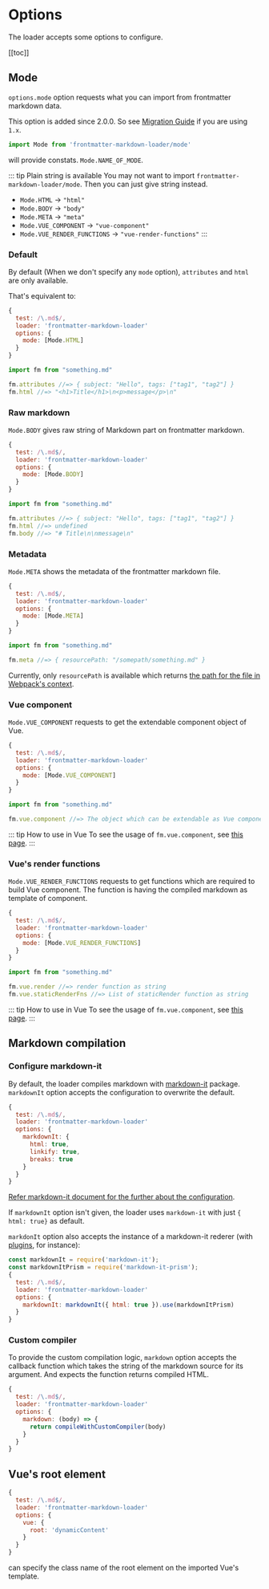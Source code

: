 # Options

The loader accepts some options to configure.

[[toc]]

## Mode

`options.mode` option requests what you can import from frontmatter markdown data.

This option is added since 2.0.0. So see [Migration Guide](migration) if you are using `1.x`.

```js
import Mode from 'frontmatter-markdown-loader/mode'
```

will provide constats. `Mode.NAME_OF_MODE`.

::: tip Plain string is available
You may not want to import `frontmatter-markdown-loader/mode`. Then you can just give string instead.

- `Mode.HTML` -> `"html"`
- `Mode.BODY` -> `"body"`
- `Mode.META` -> `"meta"`
- `Mode.VUE_COMPONENT` -> `"vue-component"`
- `Mode.VUE_RENDER_FUNCTIONS` -> `"vue-render-functions"`
:::

### Default

By default (When we don't specify any `mode` option), `attributes` and `html` are only available.

That's equivalent to:

```js
{
  test: /\.md$/,
  loader: 'frontmatter-markdown-loader'
  options: {
    mode: [Mode.HTML]
  }
}
```

```js
import fm from "something.md"

fm.attributes //=> { subject: "Hello", tags: ["tag1", "tag2"] }
fm.html //=> "<h1>Title</h1>\n<p>message</p>\n"
```

### Raw markdown

`Mode.BODY` gives raw string of Markdown part on frontmatter markdown.

```js
{
  test: /\.md$/,
  loader: 'frontmatter-markdown-loader'
  options: {
    mode: [Mode.BODY]
  }
}
```

```js
import fm from "something.md"

fm.attributes //=> { subject: "Hello", tags: ["tag1", "tag2"] }
fm.html //=> undefined
fm.body //=> "# Title\n\nmessage\n"
```

### Metadata

`Mode.META` shows the metadata of the frontmatter markdown file.

```js
{
  test: /\.md$/,
  loader: 'frontmatter-markdown-loader'
  options: {
    mode: [Mode.META]
  }
}
```

```js
import fm from "something.md"

fm.meta //=> { resourcePath: "/somepath/something.md" }
```

Currently, only `resourcePath` is available which returns [the path for the file in Webpack's context](https://webpack.js.org/api/loaders/#thisresourcepath).

### Vue component

`Mode.VUE_COMPONENT` requests to get the extendable component object of Vue.

```js
{
  test: /\.md$/,
  loader: 'frontmatter-markdown-loader'
  options: {
    mode: [Mode.VUE_COMPONENT]
  }
}
```

```js
import fm from "something.md"

fm.vue.component //=> The object which can be extendable as Vue component which has compiled HTML as the template
```

::: tip How to use in Vue
To see the usage of `fm.vue.component`, see [this page](/vue).
:::

### Vue's render functions

`Mode.VUE_RENDER_FUNCTIONS` requests to get functions which are required to build Vue component. The function is having the compiled markdown as template of component.

```js
{
  test: /\.md$/,
  loader: 'frontmatter-markdown-loader'
  options: {
    mode: [Mode.VUE_RENDER_FUNCTIONS]
  }
}
```

```js
import fm from "something.md"

fm.vue.render //=> render function as string
fm.vue.staticRenderFns //=> List of staticRender function as string
```

::: tip How to use in Vue
To see the usage of `fm.vue.component`, see [this page](/vue).
:::

## Markdown compilation

### Configure markdown-it

By default, the loader compiles markdown with [markdown-it](https://github.com/markdown-it/markdown-it) package. `markdownIt` option accepts the configuration to overwrite the default.

```js
{
  test: /\.md$/,
  loader: 'frontmatter-markdown-loader'
  options: {
    markdownIt: {
      html: true,
      linkify: true,
      breaks: true
    }
  }
}
```

[Refer markdown-it document for the further about the configuration](https://github.com/markdown-it/markdown-it#init-with-presets-and-options).

If `markdownIt` option isn't given, the loader uses `markdown-it` with just `{ html: true}` as default.

`markdonIt` option also accepts the instance of a markdown-it rederer (with [plugins](https://www.npmjs.com/search?q=keywords:markdown-it-plugin), for instance):

```js
const markdownIt = require('markdown-it');
const markdownItPrism = require('markdown-it-prism');
{
  test: /\.md$/,
  loader: 'frontmatter-markdown-loader'
  options: {
    markdownIt: markdownIt({ html: true }).use(markdownItPrism)
  }
}
```

### Custom compiler

To provide the custom compilation logic, `markdown` option accepts the callback function which takes the string of the markdown source for its argument. And expects the function returns compiled HTML.

```js
{
  test: /\.md$/,
  loader: 'frontmatter-markdown-loader'
  options: {
    markdown: (body) => {
      return compileWithCustomCompiler(body)
    }
  }
}
```

## Vue's root element

```js
{
  test: /\.md$/,
  loader: 'frontmatter-markdown-loader'
  options: {
    vue: {
      root: 'dynamicContent'
    }
  }
}
```

can specify the class name of the root element on the imported Vue's template.
